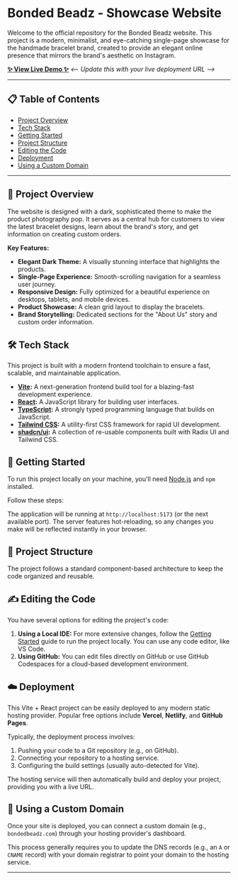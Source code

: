 # Bonded Beadz - Showcase Website

Welcome to the official repository for the Bonded Beadz website. This project is a modern, minimalist, and eye-catching single-page showcase for the handmade bracelet brand, created to provide an elegant online presence that mirrors the brand's aesthetic on Instagram.

**[✨ View Live Demo ✨](https://bonded-beads.netlify.app)** 
*<-- Update this with your live deployment URL -->*

---

## 📋 Table of Contents

- [Project Overview](#-project-overview)
- [Tech Stack](#-tech-stack)
- [Getting Started](#-getting-started)
- [Project Structure](#-project-structure)
- [Editing the Code](#-editing-the-code)
- [Deployment](#-deployment)
- [Using a Custom Domain](#-using-a-custom-domain)

---

## 🌟 Project Overview

The website is designed with a dark, sophisticated theme to make the product photography pop. It serves as a central hub for customers to view the latest bracelet designs, learn about the brand's story, and get information on creating custom orders.

**Key Features:**
*   **Elegant Dark Theme:** A visually stunning interface that highlights the products.
*   **Single-Page Experience:** Smooth-scrolling navigation for a seamless user journey.
*   **Responsive Design:** Fully optimized for a beautiful experience on desktops, tablets, and mobile devices.
*   **Product Showcase:** A clean grid layout to display the bracelets.
*   **Brand Storytelling:** Dedicated sections for the "About Us" story and custom order information.

## 🛠️ Tech Stack

This project is built with a modern frontend toolchain to ensure a fast, scalable, and maintainable application.

*   **[Vite](https://vitejs.dev/):** A next-generation frontend build tool for a blazing-fast development experience.
*   **[React](https://reactjs.org/):** A JavaScript library for building user interfaces.
*   **[TypeScript](https://www.typescriptlang.org/):** A strongly typed programming language that builds on JavaScript.
*   **[Tailwind CSS](https://tailwindcss.com/):** A utility-first CSS framework for rapid UI development.
*   **[shadcn/ui](https://ui.shadcn.com/):** A collection of re-usable components built with Radix UI and Tailwind CSS.

## 🚀 Getting Started

To run this project locally on your machine, you'll need [Node.js](https://nodejs.org/en/) and `npm` installed.

Follow these steps:

The application will be running at `http://localhost:5173` (or the next available port). The server features hot-reloading, so any changes you make will be reflected instantly in your browser.

## 📂 Project Structure

The project follows a standard component-based architecture to keep the code organized and reusable.


## ✍️ Editing the Code

You have several options for editing the project's code:

1.  **Using a Local IDE:** For more extensive changes, follow the [Getting Started](#-getting-started) guide to run the project locally. You can use any code editor, like VS Code.
2.  **Using GitHub:** You can edit files directly on GitHub or use GitHub Codespaces for a cloud-based development environment.

## ☁️ Deployment

This Vite + React project can be easily deployed to any modern static hosting provider. Popular free options include **Vercel**, **Netlify**, and **GitHub Pages**.

Typically, the deployment process involves:
1.  Pushing your code to a Git repository (e.g., on GitHub).
2.  Connecting your repository to a hosting service.
3.  Configuring the build settings (usually auto-detected for Vite).

The hosting service will then automatically build and deploy your project, providing you with a live URL.

## 🔗 Using a Custom Domain

Once your site is deployed, you can connect a custom domain (e.g., `bondedbeadz.com`) through your hosting provider's dashboard.

This process generally requires you to update the DNS records (e.g., an `A` or `CNAME` record) with your domain registrar to point your domain to the hosting service.

---
